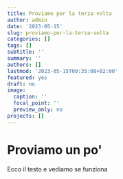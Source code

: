 ```yaml
---
title: Proviamo per la terza volta
author: admin
date: '2023-05-15'
slug: proviamo-per-la-terza-volta
categories: []
tags: []
subtitle: ''
summary: ''
authors: []
lastmod: '2023-05-15T00:35:08+02:00'
featured: yes
draft: no
image:
  caption: ''
  focal_point: ''
  preview_only: no
projects: []
---
```


# Proviamo un po'

Ecco il testo e vediamo se funziona